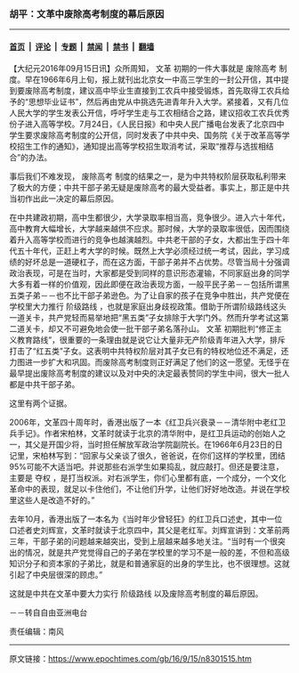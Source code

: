 ### 胡平：文革中废除高考制度的幕后原因

---

#### [首页](../../../..?n8301515) &nbsp;|&nbsp; [评论](../../../../../epoch-comment?n8301515) &nbsp;|&nbsp; [专题](../../../../../epoch-special?n8301515) &nbsp;|&nbsp; [禁闻](../../../../../epoch-news?n8301515) &nbsp;|&nbsp; [禁书](../../../../../books?n8301515) &nbsp;|&nbsp; [翻墙](https://github.com/gfw-breaker/nogfw/blob/master/README.md?n8301515)


<div class="post_content" id="artbody" itemprop="articleBody">
 <!-- article content begin -->
 <p>
  【大纪元2016年09月15日讯】众所周知，
  <ok href="https://www.epochtimes.com/gb/tag/%E6%96%87%E9%9D%A9.html">
   文革
  </ok>
  初期的一件大事就是
  <ok href="https://www.epochtimes.com/gb/tag/%E5%BA%9F%E9%99%A4%E9%AB%98%E8%80%83.html">
   废除高考
  </ok>
  制度。早在1966年6月上旬，报上就刊出北京女一中高三学生的一封公开信，其中提到要废除高考制度，建议高中毕业生直接到工农兵中接受锻炼，首先取得工农兵给予的“思想毕业证书”，然后再由党从中挑选先进青年升入大学。紧接着，又有几位人民大学的学生发表公开信，呼吁学生走与工农相结合之路，建议招收工农兵优秀份子进入高等学校。7月24日，《人民日报》和中央人民广播电台发表了北京四中学生要求废除高考制度的公开信，同时发表了中共中央、国务院《关于改革高等学校招生工作的通知》，通知提出高等学校招生取消考试，采取“推荐与选拔相结合”的办法。
 </p>
 <p>
  事后我们不难发现，
  <ok href="https://www.epochtimes.com/gb/tag/%E5%BA%9F%E9%99%A4%E9%AB%98%E8%80%83.html">
   废除高考
  </ok>
  制度的结果之一，是为中共特权阶层获取私利带来了极大的方便；中共干部子弟无疑是废除高考的最大受益者。事实上，那正是中共当初作出此一决定的幕后原因。
 </p>
 <p>
  在中共建政初期，高中生都很少，大学录取率相当高，竞争很少。进入六十年代，高中教育大幅增长，大学越来越供不应求。那时候，大学的录取率很低，因而围绕着升入高等学校而进行的竞争也越演越烈。中共老干部的子女，大都出生于四十年代五十年代，正赶上考大学的时候。既然上大学必须经过统一考试，因此，学习成绩的好坏总是一道硬杠子，而在这方面，干部子弟并不占优势。尽管当局十分强调政治表现，可是在当时，大家都是受到同样的意识形态灌输，不同家庭出身的同学大多有着一样的价值观，因此即便在政治表现方面，一般平民子弟－－包括所谓黑五类子弟－－也不比干部子弟逊色。为了让自家的孩子在竞争中胜出，共产党便在学校里大力推行
  <ok href="https://www.epochtimes.com/gb/tag/%E9%98%B6%E7%BA%A7%E8%B7%AF%E7%BA%BF.html">
   阶级路线
  </ok>
  ，也就是家庭出身歧视政策。借助于所谓阶级路线这头一道关卡，共产党轻而易举地把“黑五类”子女排除于大学门外。然而升学考试这第二道关卡，却又不可避免地会使一批干部子弟名落孙山。
  <ok href="https://www.epochtimes.com/gb/tag/%E6%96%87%E9%9D%A9.html">
   文革
  </ok>
  初期批判“修正主义教育路线”，很重要的一条理由就是说它让大量非无产阶级青年进入大学，排斥打击了“红五类”子女。这表明中共特权阶层对其子女已有的特权地位还不满足，还力图进一步扩大和巩固。而废除高考制度则正好满足了他们的这一愿望。无怪乎在最早提出废除高考制度的建议以及对中央的决定最表赞同的学生中间，很大一批人都是中共干部子弟。
 </p>
 <p>
  这里有两个证据。
 </p>
 <p>
  2006年，文革四十周年时，香港出版了一本《红卫兵兴衰录－－清华附中老红卫兵手记》。作者宋柏林，文革时就读于北京的清华附中，是红卫兵运动的创始人之一，其父是开国少将，当时担任解放军政治学院副院长。在1966年6月23日的日记里，宋柏林写到：“回家与父亲谈了很久，爸爸说，在你们这样的学校里，团结95%可能不大适当吧。并说那些右派学生如果捣乱，就应敲打。但还是要注意，主要是
  <ok href="https://www.epochtimes.com/gb/tag/%E5%A4%BA%E6%9D%83.html">
   夺权
  </ok>
  ，是打当权派。对右派学生，你们心里都有底，一个成分，一个文化革命中的表现，就足以卡住他们，不让他们升学，让他们好好地改造。并说在学校里这些人是改造不好的。”
 </p>
 <p>
  去年10月，香港出版了一本名为《当时年少曾轻狂》的红卫兵口述史，其中一位口述者史刘辉宣，文革时就读于北京四中，其父是老红军。刘辉宣讲到：文革前两三年，干部子弟的问题越来越突出，受到上层越来越多地关注。“当时有一个很突出的情况，就是共产党觉得自己的子弟在学校里的学习不是一般的差，不但和高级知识分子和资本家的子弟比，就是和普通家庭的出身的学生比，也不很理想。这就引起了中央层很深的顾虑。”
 </p>
 <p>
  这就是中共在文革中要大力实行
  <ok href="https://www.epochtimes.com/gb/tag/%E9%98%B6%E7%BA%A7%E8%B7%AF%E7%BA%BF.html">
   阶级路线
  </ok>
  以及废除高考制度的幕后原因。
 </p>
 <p>
  －－转自自由亚洲电台
 </p>
 <p>
  责任编辑：南风
 </p>
 <!-- article content end -->
 <div id="below_article_ad">
 </div>
</div>


---

原文链接：https://www.epochtimes.com/gb/16/9/15/n8301515.htm